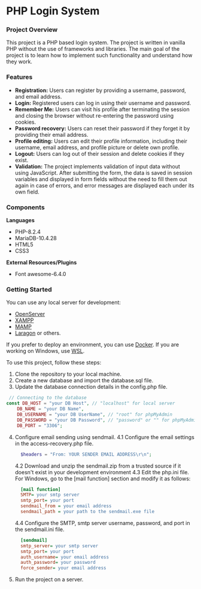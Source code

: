 # PHP Login System

### Project Overview

This project is a PHP based login system.
The project is written in vanilla PHP without the use of frameworks and libraries.
The main goal of the project is to learn how to implement such functionality and understand how they work.

### Features


* __Registration:__ Users can register by providing a username, password, and email address.
* __Login:__ Registered users can log in using their username and password.
* __Remember Me:__ Users can visit his profile after terminating the session and closing the browser without re-entering the password using cookies.
* __Password recovery:__ Users can reset their password if they forget it by providing their email address.
* __Profile editing:__ Users can edit their profile information, including their username, email address, and profile picture or delete own profile.
* __Logout:__ Users can log out of their session and delete cookies if they exist.
* __Validation:__ The project implements validation of input data without using JavaScript. After submitting the form, the data is saved in session variables and displayed in form fields without the need to fill them out again in case of errors, and error messages are displayed each under its own field.

### Components

__Languages__
* PHP-8.2.4
* MariaDB-10.4.28
* HTML5
* CSS3

__External Resources/Plugins__
* Font awesome-6.4.0

### Getting Started 

You can use any local server for development:
* [OpenServer](https://ospanel.io/)
* [XAMPP](https://www.apachefriends.org/)
* [MAMP](https://www.mamp.info/)
* [Laragon](https://laragon.org/)
or others.

If you prefer to deploy an environment, you can use [Docker](https://www.docker.com/).
If you are working on Windows, use [WSL](https://learn.microsoft.com/ru-ru/windows/wsl/install).

To use this project, follow these steps:
1. Clone the repository to your local machine.
2. Create a new database and import the database.sql file.
3. Update the database connection details in the config.php file.

```php
 // Connecting to the database
const DB_HOST = "your DB Host", // "localhost" for local server
    DB_NAME = "your DB Name", 
    DB_USERNAME = "your DB UserName", // "root" for phpMyAdmin
    DB_PASSWORD = "your DB Password", // "password" or "" for phpMyAdmin
    DB_PORT = "3306";
```
4. Configure email sending using sendmail.
    4.1 Configure the email settings in the access-recovery.php file.
    ```php
      $headers = "From: YOUR SENDER EMAIL ADDRESS\r\n";
    ```
    4.2 Download and unzip the sendmail.zip from a trusted source if it doesn't exist in your development environment
    4.3 Edit the php.ini file. For Windows, go to the [mail function] section and modify it as follows:

    ```ini
      [mail function]
      SMTP= your smtp server
      smtp_port= your port
      sendmail_from = your email address
      sendmail_path = your path to the sendmail.exe file 
    ```
    4.4 Configure the SMTP, smtp server username, password, and port in the sendmail.ini file.
    ```ini
      [sendmail]
      smtp_server= your smtp server
      smtp_port= your port
      auth_username= your email address
      auth_password= your password
      force_sender= your email address
    ```

5. Run the project on a server.


